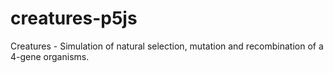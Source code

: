 # creatures-p5js
Creatures - Simulation of natural selection, mutation and recombination of a 4-gene organisms.
